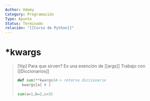 ```yaml
---
Author: Udemy
Category: Programación
Type: Apunte
Status: Terminado
relación: "[[Curso de Python]]"
---
```

# *kwargs

>[!tip] Para que sirven?
>Es una exención de [[args]]
>Trabajo con [[Diccionarios]]
>```python
>def sum(**kwargs)#-> retorna diccionario
>	kwargs[a] # 1
>	
>sum(a=1,b=2,c=3)
>```



